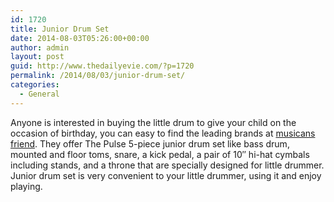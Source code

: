 ```yaml
---
id: 1720
title: Junior Drum Set
date: 2014-08-03T05:26:00+00:00
author: admin
layout: post
guid: http://www.thedailyevie.com/?p=1720
permalink: /2014/08/03/junior-drum-set/
categories:
  - General
---
```

Anyone is interested in buying the little drum to give your child on the occasion of birthday, you can easy to find the leading brands at [musicans friend](http://www.musiciansfriend.com/drums-percussion/pulse-5-piece-junior-drum-set). They offer The Pulse 5-piece junior drum set like bass drum, mounted and floor toms, snare, a kick pedal, a pair of 10&#8243; hi-hat cymbals including stands, and a throne that are specially designed for little drummer. Junior drum set is very convenient to your little drummer, using it and enjoy playing.